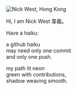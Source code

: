 ![Nick West, Hong Kong](https://i.imgur.com/gippVfX.png)

Hi, I am Nick West 韋羲。

Have a haiku:

a github haiku <br/>
may need only one commit<br/>
and only one push.

my path lit neon<br/>
green with contributions,<br/>
shadow weaving smooth.

<!--
**njwest/njwest** is a ✨ _special_ ✨ repository because its `README.md` (this file) appears on your GitHub profile.

Here are some ideas to get you started:

- 🔭 I’m currently working on ...
- 🌱 I’m currently learning ...
- 👯 I’m looking to collaborate on ...
- 🤔 I’m looking for help with ...
- 💬 Ask me about ...
- 📫 How to reach me: ...
- 😄 Pronouns: ...
- ⚡ Fun fact: ...
-->
